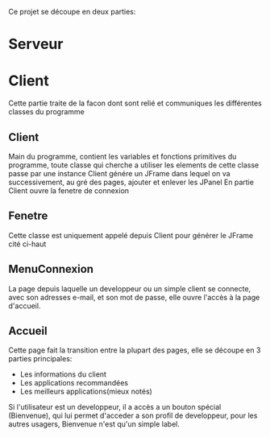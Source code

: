 Ce projet se découpe en deux parties:


Serveur
====================


Client
====================
Cette partie traite de la facon dont sont relié et communiques les différentes classes du programme


Client
----------
Main du programme, contient les variables et fonctions primitives du programme, toute classe qui cherche a utiliser les elements de cette classe passe par une instance
Client génére un JFrame dans lequel on va successivement, au gré des pages, ajouter et enlever les JPanel
En partie Client ouvre la fenetre de connexion

Fenetre
--------------
Cette classe est uniquement appelé depuis Client pour générer le JFrame cité ci-haut

MenuConnexion
----------------

La page depuis laquelle un developpeur ou un simple client se connecte, avec son adresses e-mail, et son mot de passe, elle ouvre l'accès à la page d'accueil.

Accueil
---------------
Cette page fait la transition entre la plupart des pages, elle se découpe en 3 parties principales:
* Les informations du client
* Les applications recommandées
* Les meilleurs applications(mieux notés)

Si l'utilisateur est un developpeur, il a accès a un bouton spécial (Bienvenue), qui lui permet d'acceder a son profil de developpeur, pour les autres usagers, Bienvenue n'est qu'un simple label.